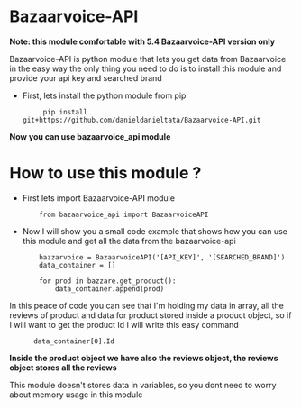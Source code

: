 # Bazaarvoice-API

**Note: this module comfortable with 5.4 Bazaarvoice-API version only**

Bazaarvoice-API is python module that lets you get data from Bazaarvoice in the easy way
the only thing you need to do is to install this module and provide your api key and searched brand

* First, lets install the python module from pip

           pip install git+https://github.com/danieldanieltata/Bazaarvoice-API.git

**Now you can use bazaarvoice_api module**

# How to use this module ?

* First lets import Bazaarvoice-API module

          from bazaarvoice_api import BazaarvoiceAPI

* Now I will show you a small code example that shows how you can use this module and get all the data from the bazaarvoice-api

          bazzarvoice = BazaarvoiceAPI('[API_KEY]', '[SEARCHED_BRAND]')
          data_container = []

          for prod in bazzare.get_product():
              data_container.append(prod)

In this peace of code you can see that I'm holding my data in array, all the reviews of product and data for product stored inside a product object,
so if I will want to get the product Id I will write this easy command

          data_container[0].Id

**Inside the product object we have also the reviews object, the reviews object stores all the reviews**

This module doesn't stores data in variables, so you dont need to worry about memory usage in this module
